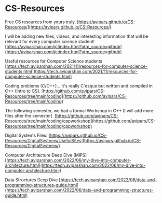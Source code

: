 # CS-Resources
Free CS resources from yours truly.
[https://avipars.github.io/CS-Resources/](https://avipars.github.io/CS-Resources/)


I will be adding new files, videos, and interesting information that will be relevant for every computer science student!
[https://aviparshan.com/jctindex.html?utm_source=github](https://aviparshan.com/jctindex.html?utm_source=github)


Useful resources for Computer Science students
[https://tech.aviparshan.com/2021/11/resources-for-computer-science-students.html](https://tech.aviparshan.com/2021/11/resources-for-computer-science-students.html)


Coding problems (C/C++)... it's really C'esque but written and compiled in C++ (Intro to CS). 
[https://github.com/avipars/CS-Resources/tree/main/coding](https://github.com/avipars/CS-Resources/tree/main/coding)

The following semester, we had a formal Workshop in C++ (I will add more files after the semester).
[https://github.com/avipars/CS-Resources/tree/main/coding/cppworkshop](https://github.com/avipars/CS-Resources/tree/main/coding/cppworkshop)

Digital Systems Files:
[https://avipars.github.io/CS-Resources/DigitalSystems/UsefulSites](https://avipars.github.io/CS-Resources/DigitalSystems/)

Computer Architecture Deep Dive (MIPS)
[https://tech.aviparshan.com/2022/06/my-dive-into-computer-architecture.html](https://tech.aviparshan.com/2022/06/my-dive-into-computer-architecture.html)


Data Structures Deep Dive 
[https://tech.aviparshan.com/2022/06/data-and-programming-structures-guide.html](https://tech.aviparshan.com/2022/06/data-and-programming-structures-guide.html)
